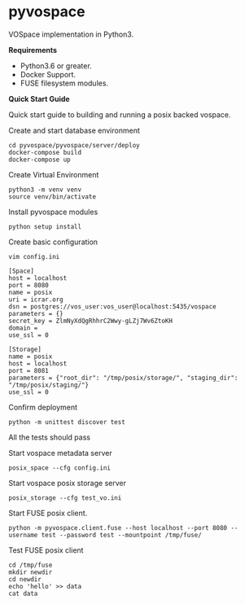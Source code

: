 # pyvospace
VOSpace implementation in Python3.

**Requirements**

- Python3.6 or greater.
- Docker Support.
- FUSE filesystem modules.

**Quick Start Guide**

Quick start guide to building and running a posix backed vospace.

Create and start database environment

```
cd pyvospace/pyvospace/server/deploy
docker-compose build
docker-compose up
```

Create Virtual Environment

```
python3 -m venv venv
source venv/bin/activate
```

Install pyvospace modules

`python setup install`


Create basic configuration

`vim config.ini`

```
[Space]
host = localhost
port = 8080
name = posix
uri = icrar.org
dsn = postgres://vos_user:vos_user@localhost:5435/vospace
parameters = {}
secret_key = ZlmNyXdQgRhhrC2Wwy-gLZj7Wv6ZtoKH
domain =
use_ssl = 0

[Storage]
name = posix
host = localhost
port = 8081
parameters = {"root_dir": "/tmp/posix/storage/", "staging_dir": "/tmp/posix/staging/"}
use_ssl = 0
```

Confirm deployment

`python -m unittest discover test`

All the tests should pass

Start vospace metadata server

`posix_space --cfg config.ini`

Start vospace posix storage server

`posix_storage --cfg test_vo.ini`

Start FUSE posix client.

`python -m pyvospace.client.fuse --host localhost --port 8080 --username test --password test --mountpoint /tmp/fuse/`

Test FUSE posix client

```
cd /tmp/fuse
mkdir newdir
cd newdir
echo 'hello' >> data
cat data
```